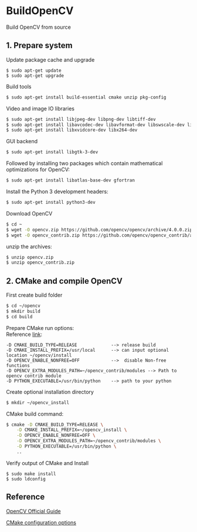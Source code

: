 # BuildOpenCV

Build OpenCV from source

## 1. Prepare system

Update package cache and upgrade<br/>
```
$ sudo apt-get update
$ sudo apt-get upgrade
```

Build tools<br/>
```bash
$ sudo apt-get install build-essential cmake unzip pkg-config
```

Video and image IO libraries<br/>
```bash
$ sudo apt-get install libjpeg-dev libpng-dev libtiff-dev
$ sudo apt-get install libavcodec-dev libavformat-dev libswscale-dev libv4l-dev
$ sudo apt-get install libxvidcore-dev libx264-dev
```

GUI backend<br/>
```bash
$ sudo apt-get install libgtk-3-dev
```

Followed by installing two packages which contain mathematical optimizations for OpenCV:
```bash
$ sudo apt-get install libatlas-base-dev gfortran
```

Install the Python 3 development headers:
```bash
$ sudo apt-get install python3-dev
```

Download OpenCV
```bash
$ cd ~
$ wget -O opencv.zip https://github.com/opencv/opencv/archive/4.0.0.zip
$ wget -O opencv_contrib.zip https://github.com/opencv/opencv_contrib/archive/4.0.0.zip
```

unzip the archives:
```bash
$ unzip opencv.zip
$ unzip opencv_contrib.zip
```

## 2. CMake and compile OpenCV
First create build folder
```bash
$ cd ~/opencv
$ mkdir build
$ cd build
```

Prepare CMake run options: <br/>
Reference [link](https://docs.opencv.org/master/db/d05/tutorial_config_reference.html):
```
-D CMAKE_BUILD_TYPE=RELEASE             --> release build
-D CMAKE_INSTALL_PREFIX=/usr/local      --> can input optional location ~/opencv/install
-D OPENCV_ENABLE_NONFREE=OFF            -->  disable Non-free functions
-D OPENCV_EXTRA_MODULES_PATH=~/opencv_contrib/modules --> Path to opencv contrib module
-D PYTHON_EXECUTABLE=/usr/bin/python    --> path to your python
```

Create optional installation directory<br/>
```bash
$ mkdir ~/opencv_install
```

CMake build command:<br/>

```bash
$ cmake -D CMAKE_BUILD_TYPE=RELEASE \
	-D CMAKE_INSTALL_PREFIX=~/opencv_install \
	-D OPENCV_ENABLE_NONFREE=OFF \
	-D OPENCV_EXTRA_MODULES_PATH=~/opencv_contrib/modules \
	-D PYTHON_EXECUTABLE=/usr/bin/python \
	..
```

Verify output of CMake and Install <br/>
```
$ sudo make install
$ sudo ldconfig
```


## Reference
[OpenCV Official Guide](https://docs.opencv.org/4.5.3/df/d65/tutorial_table_of_content_introduction.html) <br/>

[CMake configuration options](https://docs.opencv.org/4.5.3/d7/d9f/tutorial_linux_install.html) <br/>
